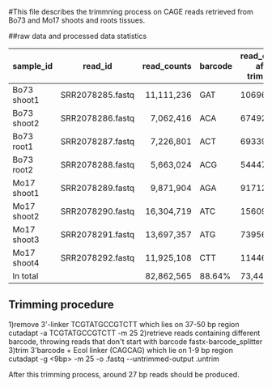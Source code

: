 #This file describes the trimmning process on CAGE reads retrieved from Bo73 and Mo17 shoots and roots tissues.

##raw data and processed data statistics

|sample_id   | read_id 			 | read_counts | barcode |read_counts after trimming|read_counts after cut|
|------------|:----------------:|------------:|---------|-----------|---------|
|Bo73 shoot1 |SRR2078285.fastq  |	11,111,236 |GAT|10696868|10180236|
|Bo73 shoot2 |SRR2078286.fastq  |	7,062,416 |ACA|6749262|5566704|
|Bo73 root1	 |SRR2078287.fastq |	7,226,801|ACT|6933951|5988163|
|Bo73 root2	 |SRR2078288.fastq|	5,663,024|ACG|5444756|4645246|
|Mo17 shoot1  |SRR2078289.fastq|	9,871,904|AGA|9171255|7316461|
|Mo17 shoot2|SRR2078290.fastq|	16,304,719|ATC|15609514|11927809|
|Mo17 shoot3|SRR2078291.fastq|	13,697,357|ATG|7395652|6099676|
|Mo17 shoot4|SRR2078292.fastq|	11,925,108|CTT|11446751|9733753|
|In total||82,862,565|88.64%|73,448,009|61458048|

## Trimming procedure
1)remove 3'-linker TCGTATGCCGTCTT which lies on 37-50 bp region
cutadapt -a TCGTATGCCGTCTT -m 25
2)retrieve reads containing different barcode, throwing reads that don't start with barcode
fastx-barcode_splitter
3)trim 3'barcode + Ecol linker (CAGCAG) which lie on 1-9 bp region
cutadapt -g <9bp>  -m 25 -o .fastq --untrimmed-output .untrim

After this trimming process, around 27 bp reads should be produced. 






